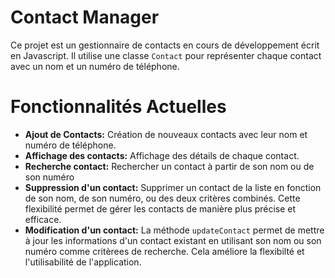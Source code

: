 # Contact Manager
Ce projet est un gestionnaire de contacts en cours de développement écrit en Javascript. Il utilise une classe `Contact` pour représenter chaque contact avec un nom et un numéro de téléphone.

# Fonctionnalités Actuelles
* **Ajout de Contacts:** Création de nouveaux contacts avec leur nom et numéro de téléphone.
* **Affichage des contacts:** Affichage des détails de chaque contact.
* **Recherche contact:** Rechercher un contact à partir de son nom ou de son numéro
* **Suppression d'un contact:** Supprimer un contact de la liste en fonction de son nom, de son numéro, ou des deux critères combinés. Cette flexibilité permet de gérer les contacts de manière plus précise et efficace.
* **Modification d'un contact:** La méthode `updateContact` permet de mettre à jour les informations d'un contact existant en utilisant son nom ou son numéro comme critèrees de recherche. Cela améliore la flexibilté et l'utilisabilité de l'application.
